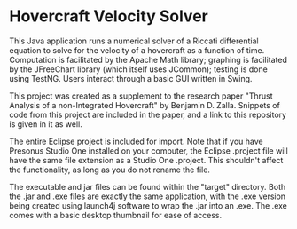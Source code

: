 # Hovercraft Velocity Solver
This Java application runs a numerical solver of a Riccati differential equation to solve for the velocity of a hovercraft as a function of time. Computation is facilitated by the Apache Math library; graphing is facilitated by the JFreeChart library (which itself uses JCommon); testing is done using TestNG. Users interact through a basic GUI written in Swing.

This project was created as a supplement to the research paper "Thrust Analysis of a non-Integrated Hovercraft" by Benjamin D. Zalla. Snippets of code from this project are included in the paper, and a link to this repository is given in it as well.

The entire Eclipse project is included for import. Note that if you have Presonus Studio One installed on your computer, the Eclipse .project file will have the same file extension as a Studio One .project. This shouldn't affect the functionality, as long as you do not rename the file.

The executable and jar files can be found within the "target" directory. Both the .jar and .exe files are exactly the same application, with the .exe version being created using launch4j software to wrap the .jar into an .exe. The .exe comes with a basic desktop thumbnail for ease of access.
 
